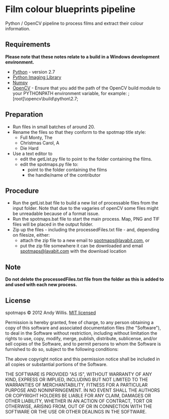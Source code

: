 # Film colour blueprints pipeline

Python / OpenCV pipeline to process films and extract their colour information.

## Requirements

**Please note that these notes relate to a build in a Windows development environment.**

* [Python](http://python.org/) - version 2.7
* [Python Imaging Library](http://www.pythonware.com/products/pil/)
* [Numpy](http://sourceforge.net/projects/numpy/)
* [OpenCV](http://opencv.org/) - Ensure that you add the path of the OpenCV build module to your PYTHONPATH environment variable, for example: ;[root]\opencv\build\python\2.7;

## Preparation

* Run files in small batches of around 20.
* Rename the files so that they conform to the spotmap title style:  
	* Full Monty, The
	* Christmas Carol, A
	* Die Hard
* Use a text editor to
	* edit the getList.py file to point to the folder containing the films.
	* edit the spotmaps.py file to:
		* point to the folder containing the films
		* the handle/name of the contributor

## Procedure

* Run the getList.bat file to build a new list of processable files from the input folder. Note that due to the vagaries of openCV some files might be unreadable because of a format issue.
* Run the spotmaps.bat file to start the main process. Map, PNG and TIF files will be placed in the output folder.
* Zip up the files - including the processedFiles.txt file - and, depending on filesize, either:
	* attach the zip file to a new email to spotmaps@lavabit.com, or
	* put the zip file somewhere it can be downloaded and email spotmaps@lavabit.com with the download location
	
## Note

**Do not delete the processedFiles.txt file from the folder as this is added to and used with each new process.**
	
## License
spotmaps &copy; 2012 Andy Willis. [MIT licensed](http://www.opensource.org/licenses/mit-license.php)

Permission is hereby granted, free of charge, to any person obtaining a copy of this software and associated documentation files (the "Software"), to deal in the Software without restriction, including without limitation the rights to use, copy, modify, merge, publish, distribute, sublicense, and/or sell copies of the Software, and to permit persons to whom the Software is furnished to do so, subject to the following conditions:

The above copyright notice and this permission notice shall be included in all copies or substantial portions of the Software.

THE SOFTWARE IS PROVIDED "AS IS", WITHOUT WARRANTY OF ANY KIND, EXPRESS OR IMPLIED, INCLUDING BUT NOT LIMITED TO THE WARRANTIES OF MERCHANTABILITY, FITNESS FOR A PARTICULAR PURPOSE AND NONINFRINGEMENT. IN NO EVENT SHALL THE AUTHORS OR COPYRIGHT HOLDERS BE LIABLE FOR ANY CLAIM, DAMAGES OR OTHER LIABILITY, WHETHER IN AN ACTION OF CONTRACT, TORT OR OTHERWISE, ARISING FROM, OUT OF OR IN CONNECTION WITH THE SOFTWARE OR THE USE OR OTHER DEALINGS IN THE SOFTWARE.